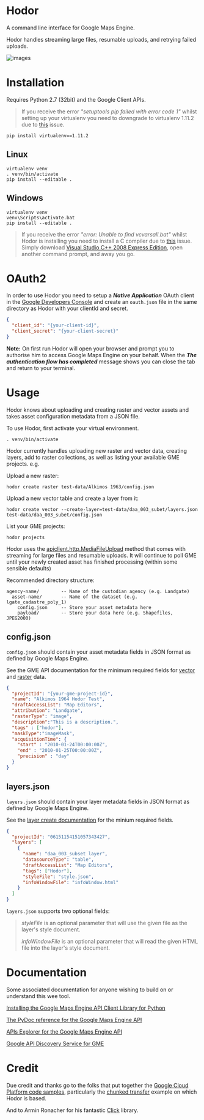 # Hodor
A command line interface for Google Maps Engine.

Hodor handles streaming large files, resumable uploads, and retrying failed uploads.

![images](https://cloud.githubusercontent.com/assets/5944358/3281059/148d865e-f490-11e3-830d-a0c33bed1b47.jpeg)

# Installation
Requires Python 2.7 (32bit) and the Google Client APIs.

> If you receive the error *"setuptools pip failed with error code 1"* whilst setting up your virtualenv you need to downgrade to virtualenv 1.11.2 due to [this](https://github.com/pypa/virtualenv/issues/524) issue.

```
pip install virtualenv==1.11.2
```

## Linux
```
virtualenv venv
. venv/bin/activate
pip install --editable .
```

## Windows

```
virtualenv venv
venv\Scripts\activate.bat
pip install --editable .
```

> If you receive the error *"error: Unable to find vcvarsall.bat"* whilst Hodor is installing you need to install a C compiler due to [this](http://stackoverflow.com/questions/2817869/error-unable-to-find-vcvarsall-bat) issue.
> Simply download [Visual Studio C++ 2008 Express Edition](http://download.microsoft.com/download/A/5/4/A54BADB6-9C3F-478D-8657-93B3FC9FE62D/vcsetup.exe), open another command prompt, and away you go.


# OAuth2
In order to use Hodor you need to setup a ***Native Application*** OAuth client in the [Google Developers Console](https://cloud.google.com/console) and create an ```oauth.json``` file in the same directory as Hodor with your clientId and secret.

```json
{
  "client_id": "{your-client-id}",
  "client_secret": "{your-client-secret}"
}
```

**Note:** On first run Hodor will open your browser and prompt you to authorise him to access Google Maps Engine on your behalf. When the ***The authentication flow has completed*** message shows you can close the tab and return to your terminal.


# Usage
Hodor knows about uploading and creating raster and vector assets and takes asset configuration metadata from a JSON file.

To use Hodor, first activate your virtual environment.

```
. venv/bin/activate
```

Hodor currently handles uploading new raster and vector data, creating layers, add to raster collections, as well as listing your available GME projects. e.g.

Upload a new raster:
```
hodor create raster test-data/Alkimos 1963/config.json
```

Upload a new vector table and create a layer from it:
```
hodor create vector --create-layer=test-data/daa_003_subet/layers.json test-data/daa_003_subet/config.json
```

List your GME projects:
```
hodor projects
```

Hodor uses the [apiclient.http.MediaFileUpload](https://google-api-python-client.googlecode.com/hg/docs/epy/apiclient.http.MediaFileUpload-class.html) method that comes with streaming for large files and resumable uploads. It will continue to poll GME until your newly created asset has finished processing (within some sensible defaults)

Recommended directory structure:

    agency-name/        -- Name of the custodian agency (e.g. Landgate)
      asset-name/       -- Name of the dataset (e.g. lgate_cadastre_poly_1)
        config.json     -- Store your asset metadata here
        payload/        -- Store your data here (e.g. Shapefiles, JPEG2000)

## config.json
```config.json``` should contain your asset metadata fields in JSON format as defined by Google Maps Engine.

See the GME API documentation for the minimum required fields for [vector](https://developers.google.com/maps-engine/documentation/table-upload) and [raster](https://developers.google.com/maps-engine/documentation/raster-upload) data.

```json
{
  "projectId": "{your-gme-project-id}",
  "name": "Alkimos 1964 Hodor Test",
  "draftAccessList": "Map Editors",
  "attribution": "Landgate",
  "rasterType": "image",
  "description":"This is a description.",
  "tags" : ["hodor"],
  "maskType":"imageMask",
  "acquisitionTime": {
    "start" : "2010-01-24T00:00:00Z",
    "end" : "2010-01-25T00:00:00Z",
    "precision" : "day"
  }
}
```

## layers.json
```layers.json``` should contain your layer metadata fields in JSON format as defined by Google Maps Engine.

See the [layer create documentation](https://developers.google.com/maps-engine/documentation/layer-create) for the minium required fields.

```json
{
  "projectId": "06151154151057343427",
  "layers": [
    {
      "name": "daa_003_subset layer",
      "datasourceType": "table",
      "draftAccessList": "Map Editors",
      "tags": ["Hodor"],
      "styleFile": "style.json",
      "infoWindowFile": "infoWindow.html"
    }
  ]
}
```

```layers.json``` supports two optional fields:

> *styleFile* is an optional parameter that will use the given file as the layer's style document.
>
> *infoWindowFile* is an optional parameter that will read the given HTML file into the layer's style document.

# Documentation
Some associated documentation for anyone wishing to build on or understand this wee tool.

[Installing the Google Maps Engine API Client Library for Python](https://developers.google.com/api-client-library/python/apis/mapsengine/v1)

[The PyDoc reference for the Google Maps Engine API](https://developers.google.com/resources/api-libraries/documentation/mapsengine/v1/python/latest/)

[APIs Explorer for the Google Maps Engine API](https://developers.google.com/apis-explorer/#p/mapsengine/v1/)

[Google API Discovery Service for GME](https://www.googleapis.com/discovery/v1/apis/mapsengine/v1/rest)

# Credit
Due credit and thanks go to the folks that put together the [Google Cloud Platform code samples](https://code.google.com/p/google-cloud-platform-samples/), particularly the [chunked transfer](https://code.google.com/p/google-cloud-platform-samples/source/browse/file-transfer-json/chunked_transfer.py?repo=storage) example on which Hodor is based.

And to Armin Ronacher for his fantastic [Click](http://click.pocoo.org) library.
